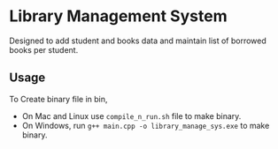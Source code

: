 # Library Management System

Designed to add student and books data and maintain list of borrowed books per student.

## Usage

To Create binary file in bin,

* On Mac and Linux use `compile_n_run.sh` file to make binary.
* On Windows, run `g++ main.cpp -o library_manage_sys.exe` to make binary.
